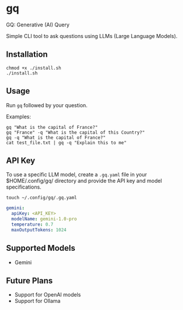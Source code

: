 # gq

GQ: Generative (AI) Query

Simple CLI tool to ask questions using LLMs (Large Language Models).

## Installation

```
chmod +x ./install.sh
./install.sh
```

## Usage

Run `gq` followed by your question.

Examples:

```
gq "What is the capital of France?"
gq "France" -q "What is the capital of this Country?"
gq -q "What is the capital of France?"
cat test_file.txt | gq -q "Explain this to me" 
```

## API Key

To use a specific LLM model, create a `.gq.yaml` file in your $HOME/.config/gq/ directory and provide the API key and model specifications.

`touch ~/.config/gq/.gq.yaml`

```yaml
gemini:
  apiKey: <API_KEY>
  modelName: gemini-1.0-pro
  temperature: 0.7
  maxOutputTokens: 1024
```

## Supported Models

- Gemini

## Future Plans

- Support for OpenAI models
- Support for Ollama
